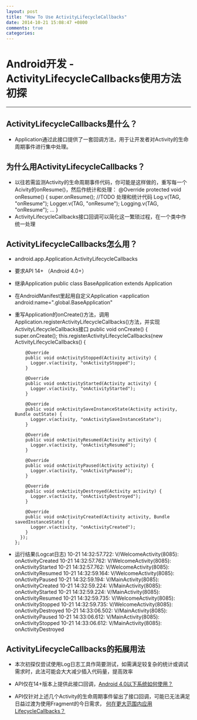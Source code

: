 ```yaml
---
layout: post
title: "How To Use ActivityLifecycleCallbacks"
date: 2014-10-21 15:08:47 +0800
comments: true
categories:
---
```

# Android开发 - ActivityLifecycleCallbacks使用方法初探

---

## ActivityLifecycleCallbacks是什么？

- Application通过此接口提供了一套回调方法，用于让开发者对Activity的生命周期事件进行集中处理。

## 为什么用ActivityLifecycleCallbacks？

- 以往若需监测Activity的生命周期事件代码，你可能是这样做的，重写每一个Acivity的onResume()，然后作统计和处理：
      @Override
      protected void onResume() {
        super.onResume();
        //TODO 处理和统计代码
        Log.v(TAG, "onResume");
        Logger.v(TAG, "onResume");
        Logging.v(TAG, "onResume");
        ...
      }
- ActivityLifecycleCallbacks接口回调可以简化这一繁琐过程，在一个类中作统一处理

## ActivityLifecycleCallbacks怎么用？

- android.app.Application.ActivityLifecycleCallbacks
- 要求API 14+ （Android 4.0+）
- 继承Application
      public class BaseApplication extends Application
- 在AndroidManifest里起用自定义Application
      <application android:name=".global.BaseApplication"
- 重写Application的onCreate()方法，调用Application.registerActivityLifecycleCallbacks()方法，并实现ActivityLifecycleCallbacks接口
      public void onCreate() {
        super.onCreate();
        this.registerActivityLifecycleCallbacks(new ActivityLifecycleCallbacks() {

          @Override
          public void onActivityStopped(Activity activity) {
            Logger.v(activity, "onActivityStopped");
          }

          @Override
          public void onActivityStarted(Activity activity) {
            Logger.v(activity, "onActivityStarted");
          }

          @Override
          public void onActivitySaveInstanceState(Activity activity, Bundle outState) {
            Logger.v(activity, "onActivitySaveInstanceState");
          }

          @Override
          public void onActivityResumed(Activity activity) {
            Logger.v(activity, "onActivityResumed");
          }

          @Override
          public void onActivityPaused(Activity activity) {
            Logger.v(activity, "onActivityPaused");
          }

          @Override
          public void onActivityDestroyed(Activity activity) {
            Logger.v(activity, "onActivityDestroyed");
          }

          @Override
          public void onActivityCreated(Activity activity, Bundle savedInstanceState) {
            Logger.v(activity, "onActivityCreated");
          }
        });
      };

- 运行结果(Logcat日志)
      10-21 14:32:57.722: V/WelcomeActivity(8085): onActivityCreated
      10-21 14:32:57.762: V/WelcomeActivity(8085): onActivityStarted
      10-21 14:32:57.762: V/WelcomeActivity(8085): onActivityResumed
      10-21 14:32:59.164: V/WelcomeActivity(8085): onActivityPaused
      10-21 14:32:59.194: V/MainActivity(8085): onActivityCreated
      10-21 14:32:59.224: V/MainActivity(8085): onActivityStarted
      10-21 14:32:59.224: V/MainActivity(8085): onActivityResumed
      10-21 14:32:59.735: V/WelcomeActivity(8085): onActivityStopped
      10-21 14:32:59.735: V/WelcomeActivity(8085): onActivityDestroyed
      10-21 14:33:06.502: V/MainActivity(8085): onActivityPaused
      10-21 14:33:06.612: V/MainActivity(8085): onActivityStopped
      10-21 14:33:06.612: V/MainActivity(8085): onActivityDestroyed


## ActivityLifecycleCallbacks的拓展用法
- 本次初探仅尝试使用Log日志工具作简要测试，如需满足较复杂的统计或调试需求时，此法可能会大大减少插入代码量，提高效率

- API仅在14+版本上提供此接口回调，[Android 4.0以下系统如何使用？](http://codego.net/456648/)
- API仅针对上述几个Activity的生命周期事件留出了接口回调，可能已无法满足日益过渡为使用Fragment的今日需求， [何在更大范围内应用LifecycleCallbacks？](https://github.com/soarcn/AndroidLifecyle)
